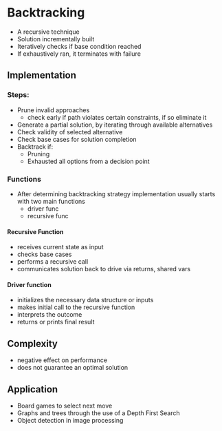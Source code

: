 # Backtracking

- A recursive technique
- Solution incrementally built
- Iteratively checks if base condition reached
- If exhaustively ran, it terminates with failure

## Implementation
### Steps:
- Prune invalid approaches
    - check early if path violates certain constraints, if so eliminate it
- Generate a partial solution, by iterating through available alternatives
- Check validity of selected alternative
- Check base cases for solution completion
- Backtrack if:
    - Pruning
    - Exhausted all options from a decision point

### Functions
- After determining backtracking strategy implementation usually starts with two main functions
    - driver func
    - recursive func
#### Recursive Function
- receives current state as input
- checks base cases
- performs a recursive call
- communicates solution back to drive via returns, shared vars

#### Driver function
- initializes the necessary data structure or inputs
- makes initial call to the recursive function
- interprets the outcome
- returns or prints final result

## Complexity
- negative effect on performance
- does not guarantee an optimal solution

## Application
- Board games to select next move
- Graphs and trees through the use of a Depth First Search
- Object detection in image processing
